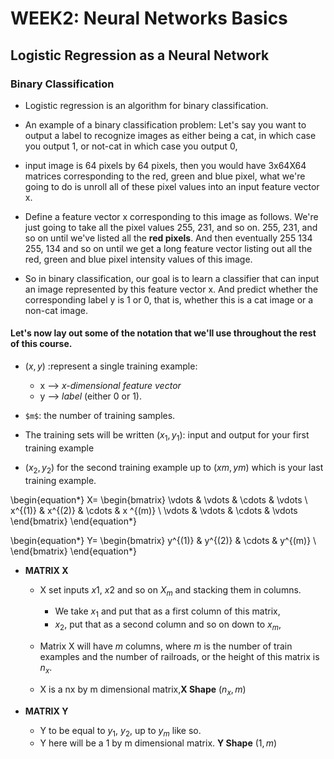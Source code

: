 # WEEK2: Neural Networks Basics

## Logistic Regression as a Neural Network

### Binary Classification

* Logistic regression is an algorithm for binary classification. 
* An example of a binary classification problem: Let's say you want to output a label to recognize images as either being a cat, in which case you output 1, or not-cat in which case you output 0,

* input image is 64 pixels by 64 pixels, then you would have 3x64X64 matrices corresponding to the red, green and blue pixel, what we're going to do is unroll all of these pixel values into an input feature vector x. 
* Define a feature vector x corresponding to this image as follows. We're just going to take all the pixel values 255, 231, and so on. 255, 231, and so on until we've listed all the **red pixels**. And then eventually 255 134 255, 134 and so on until we get a long feature vector listing out all the red, green and blue pixel intensity values of this image. 

* So in binary classification, our goal is to learn a classifier that can input an image represented by this feature vector x. And predict whether the corresponding label y is 1 or 0, that is, whether this is a cat image or a non-cat image.

#### Let's now lay out some of the notation that we'll use throughout the rest of this course. 

* $(x,y)$ :represent a single training example:
    * x  --> *x-dimensional feature vector*
    * y  --> *label* (either 0 or 1).
* `$m$`: the number of training samples.

* The training sets will be written ($x_1, y_1$): input and output for your first training example 
* ($x_2, y_2$) for the second training example up to ($xm, ym$) which is your last training example.


\begin{equation*}
X=
\begin{bmatrix}
\vdots & \vdots & \cdots  &  \vdots \\
 x^{(1)} & x^{(2)} & \cdots & x
 ^{(m)} \\
\vdots & \vdots & \cdots & \vdots
\end{bmatrix}
\end{equation*}


\begin{equation*}
Y=
\begin{bmatrix}
 y^{(1)} & y^{(2)} & \cdots & y^{(m)} \\
\end{bmatrix}
\end{equation*}

* **MATRIX X**

    * X set inputs $x1$, $x2$ and so on $X_m$ and stacking them in columns. 
        * We take $x_1$ and put that as a first column of this matrix,
        * $x_2$, put that as a second column and so on down to $x_m$, 
        
    * Matrix X will have $m$ columns, where $m$ is the number of train examples and the number of railroads, or the height of this matrix is $n_x$. 
    
    * X is a nx by m dimensional matrix,**X Shape** $(n_x,m)$ 

* **MATRIX Y**

    * Y to be equal to $y_1$, $y_2$, up to $y_m$ like so. 
    * Y here will be a 1 by m dimensional matrix. **Y Shape** $(1,m)$

